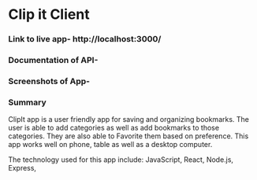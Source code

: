 # Clip it Client

### Link to live app- http://localhost:3000/

### Documentation of API- 

### Screenshots of App- 

### Summary

  ClipIt app is a user friendly app for saving and organizing bookmarks. The user is able to add categories as well as add bookmarks to those categories. They are also able to Favorite them based on preference. This app works well on phone, table as well as a desktop computer. 
  
 The technology used for this app include: JavaScript, React, Node.js, Express, 


